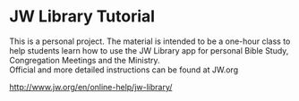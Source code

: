 # JW Library Tutorial

This is a personal project.  The material is intended to be a one-hour class to help students learn how to use the JW Library app for personal Bible Study, Congregation Meetings and the Ministry.  
Official and more detailed instructions can be found at JW.org

http://www.jw.org/en/online-help/jw-library/
